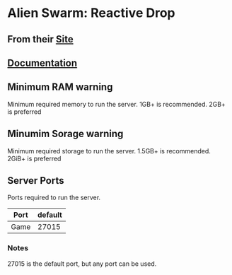 # Alien Swarm: Reactive Drop

## From their [Site](https://reactivedrop.com/)

## [Documentation](https://alienswarm.fandom.com/wiki/Server_setup)


## Minimum RAM warning

Minimum required memory to run the server.
1GB+ is recommended. 2GB+ is preferred

## Minumim Sorage warning

Minimum required storage to run the server.
1.5GB+ is recommended. 2GiB+ is preferred


## Server Ports

Ports required to run the server.

| Port    | default |
|---------|---------|
| Game    | 27015   |

### Notes

<!--Notes about the server ports.-->
27015 is the default port, but any port can be used.

